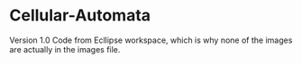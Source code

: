 # Cellular-Automata

Version 1.0
Code from Ecllipse workspace, which is why none of the images are actually in the images file.
